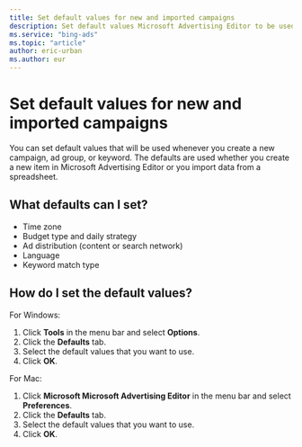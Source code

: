 ```yaml
---
title: Set default values for new and imported campaigns
description: Set default values Microsoft Advertising Editor to be used whenever you create a new campaign, ad group, or keyword.
ms.service: "bing-ads"
ms.topic: "article"
author: eric-urban
ms.author: eur
---
```


# Set default values for new and imported campaigns

You can set default values that will be used whenever you create a new campaign, ad group, or keyword. The defaults are used whether you create a new item in Microsoft Advertising Editor or you import data from a spreadsheet.

## What defaults can I set?
- Time zone
- Budget type and daily strategy
- Ad distribution (content or search network)
- Language
- Keyword match type

## How do I set the default values?
For Windows:

1. Click **Tools** in the menu bar and select **Options**.
1. Click the **Defaults** tab.
1. Select the default values that you want to use.
1. Click **OK**.

For Mac:

1. Click **Microsoft Microsoft Advertising Editor** in the menu bar and select **Preferences**.
1. Click the **Defaults** tab.
1. Select the default values that you want to use.
1. Click **OK**.


